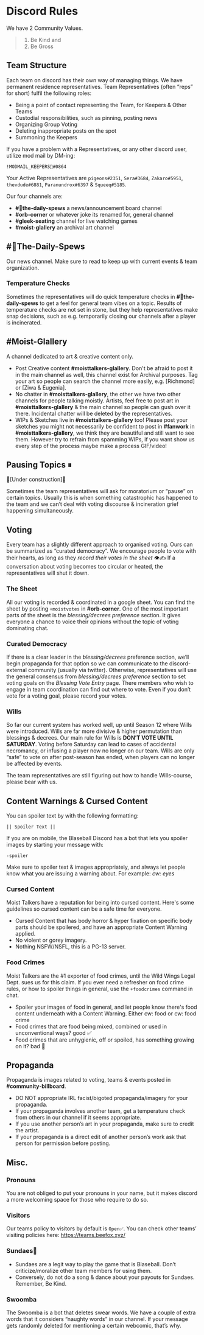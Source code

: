 
# Discord Rules
We have 2 Community Values. 
> 1. Be Kind and 
> 2. Be Gross

## Team Structure
Each team on discord has their own way of managing things.  We have permanent residence representatives. Team Representatives (often “reps” for short) fulfil the following roles:
* Being a point of contact representing the Team, for Keepers & Other Teams
* Custodial responsibilities, such as pinning, posting news
* Organizing Group Voting
* Deleting inappropriate posts on the spot
* Summoning the Keepers

If you have a problem with a Representatives, or any other discord user, utilize mod mail by DM-ing: 
```
!MODMAIL_KEEPERS📮#0864 
````
Your Active Representatives are `pigeons#2351`, `Sera#3684`, `Zakaro#5951`, `thevdude#6881`, `Paranundrox#6397` & `Squeeq#5185`.

Our four channels are:
* **#📰the-daily-spews** a news/announcement board channel
* **#orb-corner** or whatever joke its renamed for, general channel
* **#gleek-seating** channel for live watching games
* **#moist-glallery** an archival art channel

## #📰The-Daily-Spews
Our news channel. Make sure to read to keep up with current events & team organization.
### Temperature Checks
Sometimes the representatives will do quick temperature checks in **#📰the-daily-spews** to get a feel for general team vibes on a topic. Results of temperature checks are not set in stone, but they help representatives make snap decisions, such as e.g. temporarily closing our channels after a player is incinerated.
## #Moist-Glallery
A channel dedicated to art & creative content only.
* Post Creative content **#moisttalkers-glallery**. Don't be afraid to post it in the main channel as well, this channel exist for Archival purposes. Tag your art so people can search the channel more easily, e.g. [Richmond] or [Ziwa & Eugenia].
* No chatter in **#moisttalkers-glallery**, the other we have two other channels for people talking moistly. Artists, feel free to post art in **#moisttalkers-glallery** & the main channel so people can gush over it there. Incidental chatter will be deleted by the representatives.
* WIPs & Sketches live in **#moisttalkers-glallery** too! Please post your sketches you might not necessarily be confident to post in **#fanwork** in **#moisttalkers-glallery**, we think they are beautiful and still want to see them. However try to refrain from spamming WIPs, if you want show us every step of the process maybe make a process GIF/video!

## Pausing Topics ⏸
🚧[Under construction]🚧

Sometimes the team representatives will ask for moratorium or “pause” on certain topics. Usually this is when something catastrophic has happened to the team and we can’t deal with voting discourse & incineration grief happening simultaneously.

## Voting
Every team has a slightly different approach to organised voting. Ours can be summarized as “curated democracy”. We encourage people to vote with their hearts, as long as they *record their votes in the sheet* 👁✍
If a conversation about voting becomes too circular or heated, the representatives will shut it down.

### The Sheet
All our voting is recorded & coordinated in a google sheet. You can find the sheet by posting `+moistvotes` in **#orb-corner**. One of the most important parts of the sheet is the *blessing/decrees preference* section. It gives everyone a chance to voice their opinions without the topic of voting dominating chat.
### Curated Democracy
If there is a clear leader in the *blessing/decrees* preference section, we’ll begin propaganda for that option so we can communicate to the discord-external community (usually via twitter). Otherwise, representatives will use the general consensus from *blessing/decrees preference* section to set voting goals on the *Blessing Vote Entry* page. There members who wish to engage in team coordination can find out where to vote. Even if you don’t vote for a voting goal, please record your votes.
### Wills
So far our current system has worked well, up until Season 12 where Wills were introduced.  Wills are far more divisive & higher permutation than blessings & decrees. Our main rule for Wills is **DON’T VOTE UNTIL SATURDAY**. Voting before Saturday can lead to cases of accidental necromancy, or infusing a player now no longer on our team. Wills are only “safe” to vote on after post-season has ended, when players can no longer be affected by events. 

The team representatives are still figuring out how to handle Wills-course, please bear with us.
## Content Warnings & Cursed Content
You can spoiler text by with the  following formatting:

`|| Spoiler Text ||`

If you are on mobile, the Blaseball Discord has a bot that lets you spoiler images by starting your message with: 

`-spoiler`

Make sure to spoiler text & images appropriately, and always let people know what you are issuing a warning about. For example: *cw: eyes*
### Cursed Content
Moist Talkers have a reputation for being into cursed content. Here's some guidelines so cursed content can be a safe time for everyone.
* Cursed Content that has body horror & hyper fixation on specific body parts should be spoilered, and have an appropriate Content Warning applied.
* No violent or gorey imagery.
* Nothing NSFW/NSFL, this is a PG-13 server.

### Food Crimes
Moist Talkers are the #1 exporter of food crimes, until the Wild Wings Legal Dept. sues us for this claim. If you ever need a refresher on food crime rules, or how to spoiler things in general, use the `+foodcrimes` command in chat.
* Spoiler your images of food in general, and let people know there's food content underneath with a Content Warning. Either cw: food or cw: food crime
* Food crimes that are food being mixed, combined or used in unconventional ways? good ✅
* Food crimes that are unhygienic, off or spoiled, has something growing on it? bad 🚫

## Propaganda
Propaganda is images related to voting, teams & events posted in **#community-billboard**.
* DO NOT appropriate IRL facist/bigoted propaganda/imagery for your propaganda.
* If your propaganda involves another team, get a temperature check from others in our channel if it seems appropriate.
* If you use another person’s art in your propaganda, make sure to credit the artist.
* If your propaganda is a direct edit of another person’s work ask that person for permission before posting.

## Misc.
### Pronouns
You are not obliged to put your pronouns in your name, but it makes discord a more welcoming space for those who require to do so.
###  Visitors
Our teams policy to visitors by default is `Open✅`. You can check other teams’ visiting policies here: <https://teams.beefox.xyz/>
### Sundaes🍨
* Sundaes are a legit way to play the game that is Blaseball. Don’t criticize/moralize other team members for using them.
* Conversely, do not do a song & dance about your payouts for Sundaes. Remember, Be Kind.

### Swoomba
The Swoomba is a bot that deletes swear words. We have a couple of extra words that it considers “naughty words” in our channel. If your message gets randomly deleted for mentioning a certain webcomic, that’s why.
